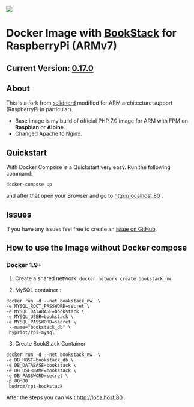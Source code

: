 [![](https://images.microbadger.com/badges/image/budrom/rpi-bookstack.svg)](https://microbadger.com/images/budrom/rpi-bookstack "Get your own image badge on microbadger.com")

# Docker Image with [BookStack](https://github.com/ssddanbrown/BookStack) for RaspberryPi (ARMv7)

## Current Version: [0.17.0](https://github.com/budrom/docker-rpi-bookstack/blob/master/Dockerfile)

## About

This is a fork from [solidnerd](https://github.com/solidnerd/docker-bookstack) modified for ARM architecture support (RaspberryPi in particular).
* Base image is my build of official PHP 7.0 image for ARM with FPM on **Raspbian** or **Alpine**.
* Changed Apache to Nginx.

## Quickstart
With Docker Compose is a Quickstart very easy. Run the following command:

```
docker-compose up
```

and after that open your Browser and go to [http://localhost:80](http://localhost:80) .

## Issues

If you have any issues feel free to create an [issue on GitHub](https://github.com/budrom/docker-rpi-bookstack/issues).

## How to use the Image without Docker compose

### Docker 1.9+
1. Create a shared network:
   `docker network create bookstack_nw`

2.  MySQL container :
```
docker run -d --net bookstack_nw  \
-e MYSQL_ROOT_PASSWORD=secret \
-e MYSQL_DATABASE=bookstack \
-e MYSQL_USER=bookstack \
-e MYSQL_PASSWORD=secret \
 --name="bookstack_db" \
 hypriot/rpi-mysql
```

3. Create BookStack Container
```
docker run -d --net bookstack_nw  \
-e DB_HOST=bookstack_db \
-e DB_DATABASE=bookstack \
-e DB_USERNAME=bookstack \
-e DB_PASSWORD=secret \
-p 80:80
 budrom/rpi-bookstack
```

After the steps you can visit [http://localhost:80](http://localhost:80) .

